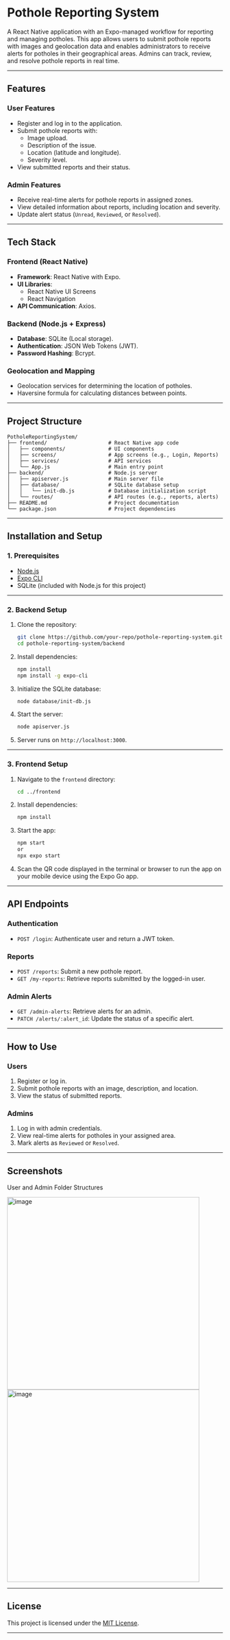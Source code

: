 
# **Pothole Reporting System**

A React Native application with an Expo-managed workflow for reporting and managing potholes. This app allows users to submit pothole reports with images and geolocation data and enables administrators to receive alerts for potholes in their geographical areas. Admins can track, review, and resolve pothole reports in real time.

---

## **Features**

### **User Features**
- Register and log in to the application.
- Submit pothole reports with:
  - Image upload.
  - Description of the issue.
  - Location (latitude and longitude).
  - Severity level.
- View submitted reports and their status.

### **Admin Features**
- Receive real-time alerts for pothole reports in assigned zones.
- View detailed information about reports, including location and severity.
- Update alert status (`Unread`, `Reviewed`, or `Resolved`).

---

## **Tech Stack**

### **Frontend (React Native)**
- **Framework**: React Native with Expo.
- **UI Libraries**: 
  - React Native UI Screens
  - React Navigation
- **API Communication**: Axios.

### **Backend (Node.js + Express)**
- **Database**: SQLite (Local storage).
- **Authentication**: JSON Web Tokens (JWT).
- **Password Hashing**: Bcrypt.

### **Geolocation and Mapping**
- Geolocation services for determining the location of potholes.
- Haversine formula for calculating distances between points.

---

## **Project Structure**

```
PotholeReportingSystem/
├── frontend/                    # React Native app code
│   ├── components/              # UI components
│   ├── screens/                 # App screens (e.g., Login, Reports)
│   ├── services/                # API services
│   └── App.js                   # Main entry point
├── backend/                     # Node.js server
│   ├── apiserver.js             # Main server file
│   ├── database/                # SQLite database setup
│   │   └── init-db.js           # Database initialization script
│   └── routes/                  # API routes (e.g., reports, alerts)
├── README.md                    # Project documentation
└── package.json                 # Project dependencies
```

---

## **Installation and Setup**

### **1. Prerequisites**
- [Node.js](https://nodejs.org/)
- [Expo CLI](https://expo.dev/)
- SQLite (included with Node.js for this project)

---

### **2. Backend Setup**

1. Clone the repository:
   ```bash
   git clone https://github.com/your-repo/pothole-reporting-system.git
   cd pothole-reporting-system/backend
   ```

2. Install dependencies:
   ```bash
   npm install
   npm install -g expo-cli
   ```

3. Initialize the SQLite database:
   ```bash
   node database/init-db.js
   ```

4. Start the server:
   ```bash
   node apiserver.js
   ```

5. Server runs on `http://localhost:3000`.

---

### **3. Frontend Setup**

1. Navigate to the `frontend` directory:
   ```bash
   cd ../frontend
   ```

2. Install dependencies:
   ```bash
   npm install
   ```

3. Start the app:
   ```bash
   npm start 
   or
   npx expo start
   ```

4. Scan the QR code displayed in the terminal or browser to run the app on your mobile device using the Expo Go app.

---

## **API Endpoints**

### **Authentication**
- `POST /login`: Authenticate user and return a JWT token.

### **Reports**
- `POST /reports`: Submit a new pothole report.
- `GET /my-reports`: Retrieve reports submitted by the logged-in user.

### **Admin Alerts**
- `GET /admin-alerts`: Retrieve alerts for an admin.
- `PATCH /alerts/:alert_id`: Update the status of a specific alert.

---

## **How to Use**

### **Users**
1. Register or log in.
2. Submit pothole reports with an image, description, and location.
3. View the status of submitted reports.

### **Admins**
1. Log in with admin credentials.
2. View real-time alerts for potholes in your assigned area.
3. Mark alerts as `Reviewed` or `Resolved`.

---

## **Screenshots**
User and Admin Folder Structures


<img width="449" alt="image" src="https://github.com/user-attachments/assets/69a9e51b-8ee4-409c-8cfa-f7d91d6af7fe">
<img width="449" alt="image" src="https://github.com/user-attachments/assets/7b6d67fa-02b7-4693-b48e-0c3e84cdcbce">


---


## **License**
This project is licensed under the [MIT License](LICENSE).

---
